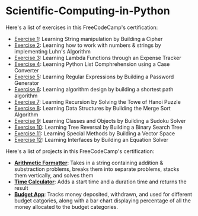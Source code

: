 # Scientific-Computing-in-Python
Here's a list of exercises in this FreeCodeCamp's certification:
- [Exercise 1](Exercise1.py): Learning String manipulation by Building a Cipher
- [Exercise 2](Exercise2.py): Learning how to work with numbers & strings by implementing Luhn's Algorithm
- [Exercise 3](Exercise3.py): Learning Lambda Functions through an Expense Tracker
- [Exercise 4](Exercise4.py): Learning Python List Comphrehension using a Case Converter
- [Exercise 5](Exercise5.py): Learning Regular Expressions by Building a Password Generator
- [Exercise 6](Exercise6.py): Learning algorithm design by building a shortest path algorithm
- [Exercise 7](Exercise7.py): Learning Recursion by Solving the Towe of Hanoi Puzzle
- [Exercise 8](Exercise8.py): Learning Data Structures by Building the Merge Sort Algorithm
- [Exercise 9](Exercise9.py): Learning Classes and Objects by Building a Sudoku Solver
- [Exercise 10](Exercise10.py): Learning Tree Reversal by Building a Binary Search Tree
- [Exercise 11](Exercise11.py): Learning Special Methods by Building a Vector Space
- [Exercise 12](Exercise12.py): Learning Interfaces by Building an Equation Solver

Here's a list of projects in this FreeCodeCamp's certification:
- [**Arithmetic Formatter**](Arithmetic_Formatter.py): Takes in a string containing addition & substraction problems, breaks them into separate problems, stacks them vertically, and solves them
- [**Time Calculator**](Time_Calculator.py): Adds a start time and a duration time and returns the result
- [**Budget App**](Budget_App.py): Tracks money deposited, withdrawn, and used for different budget catgories, along with a bar chart displaying percentage of all the money allocated to the budget categories.

